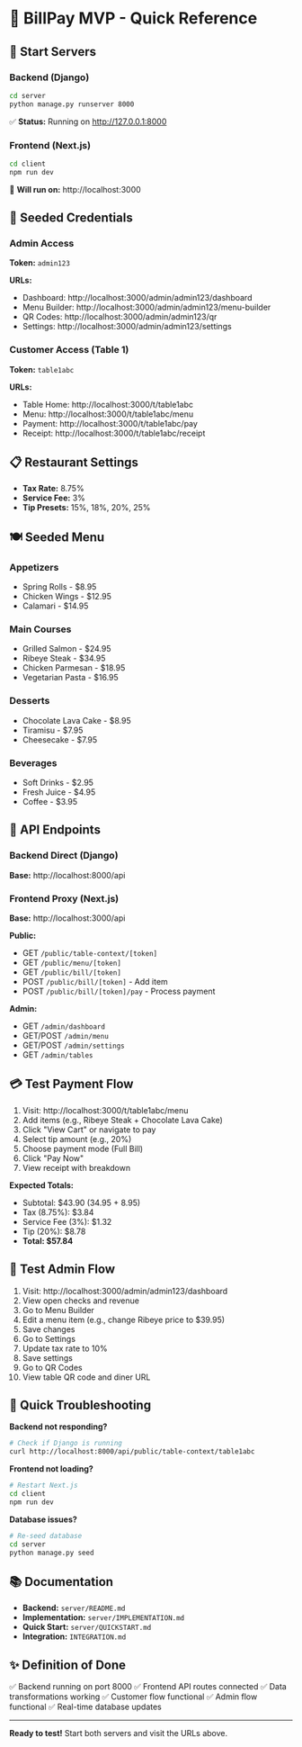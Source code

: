 # 🔑 BillPay MVP - Quick Reference

## 🚀 Start Servers

### Backend (Django)
```bash
cd server
python manage.py runserver 8000
```
✅ **Status:** Running on http://127.0.0.1:8000

### Frontend (Next.js)
```bash
cd client
npm run dev
```
📍 **Will run on:** http://localhost:3000

## 🎫 Seeded Credentials

### Admin Access
**Token:** `admin123`

**URLs:**
- Dashboard: http://localhost:3000/admin/admin123/dashboard
- Menu Builder: http://localhost:3000/admin/admin123/menu-builder
- QR Codes: http://localhost:3000/admin/admin123/qr
- Settings: http://localhost:3000/admin/admin123/settings

### Customer Access (Table 1)
**Token:** `table1abc`

**URLs:**
- Table Home: http://localhost:3000/t/table1abc
- Menu: http://localhost:3000/t/table1abc/menu
- Payment: http://localhost:3000/t/table1abc/pay
- Receipt: http://localhost:3000/t/table1abc/receipt

## 📋 Restaurant Settings

- **Tax Rate:** 8.75%
- **Service Fee:** 3%
- **Tip Presets:** 15%, 18%, 20%, 25%

## 🍽️ Seeded Menu

### Appetizers
- Spring Rolls - $8.95
- Chicken Wings - $12.95
- Calamari - $14.95

### Main Courses
- Grilled Salmon - $24.95
- Ribeye Steak - $34.95
- Chicken Parmesan - $18.95
- Vegetarian Pasta - $16.95

### Desserts
- Chocolate Lava Cake - $8.95
- Tiramisu - $7.95
- Cheesecake - $7.95

### Beverages
- Soft Drinks - $2.95
- Fresh Juice - $4.95
- Coffee - $3.95

## 🔗 API Endpoints

### Backend Direct (Django)
**Base:** http://localhost:8000/api

### Frontend Proxy (Next.js)
**Base:** http://localhost:3000/api

**Public:**
- GET `/public/table-context/[token]`
- GET `/public/menu/[token]`
- GET `/public/bill/[token]`
- POST `/public/bill/[token]` - Add item
- POST `/public/bill/[token]/pay` - Process payment

**Admin:**
- GET `/admin/dashboard`
- GET/POST `/admin/menu`
- GET/POST `/admin/settings`
- GET `/admin/tables`

## 💳 Test Payment Flow

1. Visit: http://localhost:3000/t/table1abc/menu
2. Add items (e.g., Ribeye Steak + Chocolate Lava Cake)
3. Click "View Cart" or navigate to pay
4. Select tip amount (e.g., 20%)
5. Choose payment mode (Full Bill)
6. Click "Pay Now"
7. View receipt with breakdown

**Expected Totals:**
- Subtotal: $43.90 (34.95 + 8.95)
- Tax (8.75%): $3.84
- Service Fee (3%): $1.32
- Tip (20%): $8.78
- **Total: $57.84**

## 🔧 Test Admin Flow

1. Visit: http://localhost:3000/admin/admin123/dashboard
2. View open checks and revenue
3. Go to Menu Builder
4. Edit a menu item (e.g., change Ribeye price to $39.95)
5. Save changes
6. Go to Settings
7. Update tax rate to 10%
8. Save settings
9. Go to QR Codes
10. View table QR code and diner URL

## 🐛 Quick Troubleshooting

**Backend not responding?**
```bash
# Check if Django is running
curl http://localhost:8000/api/public/table-context/table1abc
```

**Frontend not loading?**
```bash
# Restart Next.js
cd client
npm run dev
```

**Database issues?**
```bash
# Re-seed database
cd server
python manage.py seed
```

## 📚 Documentation

- **Backend:** `server/README.md`
- **Implementation:** `server/IMPLEMENTATION.md`
- **Quick Start:** `server/QUICKSTART.md`
- **Integration:** `INTEGRATION.md`

## ✨ Definition of Done

✅ Backend running on port 8000
✅ Frontend API routes connected
✅ Data transformations working
✅ Customer flow functional
✅ Admin flow functional
✅ Real-time database updates

---

**Ready to test!** Start both servers and visit the URLs above.
